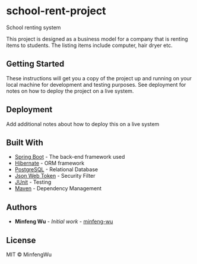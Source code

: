 # school-rent-project
School renting system

This project is designed as a business model for a company that is renting items to students. The listing items include computer, hair dryer etc.


## Getting Started

These instructions will get you a copy of the project up and running on your local machine for development and testing purposes. See deployment for notes on how to deploy the project on a live system.


## Deployment

Add additional notes about how to deploy this on a live system

## Built With

* [Spring Boot](https://spring.io/projects/spring-boot) - The back-end framework used
* [Hibernate](https://hibernate.org/) - ORM framework
* [PostgreSQL](https://www.postgresql.org/) - Relational Database
* [Json Web Token](https://jwt.io/) - Security Filter
* [JUnit](https://junit.org/junit4/) - Testing
* [Maven](https://maven.apache.org/) - Dependency Management


## Authors

* **Minfeng Wu** - *Initial work* - [minfeng-wu](https://github.com/minfeng-wu)


## License

MIT © MinfengWu


